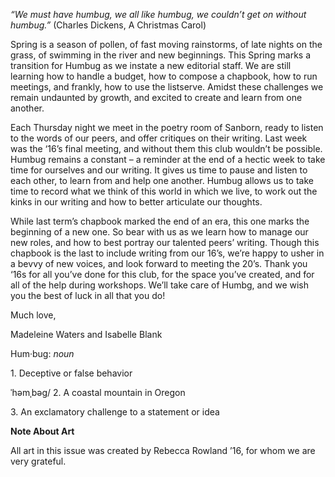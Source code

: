 <p><em>“We must have humbug, we all like humbug, we couldn’t get on without humbug.” </em>  (Charles Dickens, A Christmas Carol)</p><p>Spring is a season of pollen, of fast moving rainstorms, of late nights on the grass, of swimming in the river and new beginnings. This Spring marks a transition for Humbug as we instate a new editorial staff. We are still learning how to handle a budget, how to compose a chapbook, how to run meetings, and frankly, how to use the listserve. Amidst these challenges we remain undaunted by growth, and excited to create and learn from one another.</p><p>Each Thursday night we meet in the poetry room of Sanborn, ready to listen to the words of our peers, and offer critiques on their writing. Last week was the ‘16’s final meeting, and without them this club wouldn’t be possible. Humbug remains a constant – a reminder at the end of a hectic week to take time for ourselves and our writing. It gives us time to pause and listen to each other, to learn from and help one another. Humbug allows us to take time to record what we think of this world in which we live, to work out the kinks in our writing and how to better articulate our thoughts. </p><p>While last term’s chapbook marked the end of an era, this one marks the beginning of a new one. So bear with us as we learn how to manage our new roles, and how to best portray our talented peers’ writing. Though this chapbook is the last to include writing from our 16’s, we’re happy to usher in a bevvy of new voices, and look forward to meeting the 20’s. Thank you ‘16s for all you’ve done for this club, for the space you’ve created, and for all of the help during workshops. We’ll take care of Humbg, and we wish you the best of luck in all that you do!  </p><p>Much love,</p><p>	</p><p>Madeleine Waters and Isabelle Blank </p><p>Hum·bug: <em>noun</em></p><p>        1. Deceptive or false behavior</p><p>ˈhəmˌbəɡ/         2. A coastal mountain in Oregon</p><p>	        3. An exclamatory challenge to a statement or idea</p><p><strong>Note About Art</strong></p><p>All art in this issue was created by Rebecca Rowland ’16, for whom we are very grateful.</p>